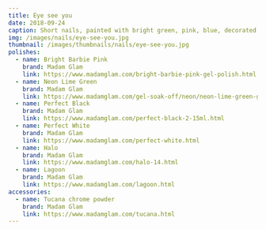 ```yaml
---
title: Eye see you
date: 2018-09-24
caption: Short nails, painted with bright green, pink, blue, decorated with an alien, a smiley face, and an eye
img: /images/nails/eye-see-you.jpg
thumbnail: /images/thumbnails/nails/eye-see-you.jpg
polishes:
  - name: Bright Barbie Pink
    brand: Madam Glam
    link: https://www.madamglam.com/bright-barbie-pink-gel-polish.html
  - name: Neon Lime Green
    brand: Madam Glam
    link: https://www.madamglam.com/gel-soak-off/neon/neon-lime-green-gel-polish.html
  - name: Perfect Black
    brand: Madam Glam
    link: https://www.madamglam.com/perfect-black-2-15ml.html
  - name: Perfect White
    brand: Madam Glam
    link: https://www.madamglam.com/perfect-white.html
  - name: Halo
    brand: Madam Glam
    link: https://www.madamglam.com/halo-14.html
  - name: Lagoon
    brand: Madam Glam
    link: https://www.madamglam.com/lagoon.html
accessories:
  - name: Tucana chrome powder
    brand: Madam Glam
    link: https://www.madamglam.com/tucana.html
---
```

